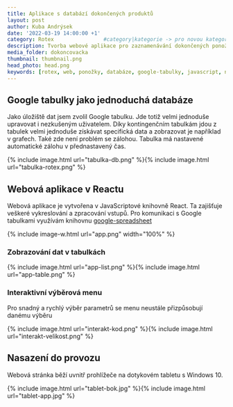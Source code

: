 ```yaml
---
title: Aplikace s databází dokončených produktů
layout: post
author: Kuba Andrýsek
date: '2022-03-19 14:00:00 +1'
category: Rotex                #category|kategorie -> pro novou kategorii je potřeba vytvořit stránku v "categories"
description: Tvorba webové aplikace pro zaznamenávání dokončených ponožek propojená s Google tabulkami
media_folder: dokoncovacka
thumbnail: thumbnail.png
head_photo: head.png
keywords: [rotex, web, ponožky, databáze, google-tabulky, javascript, npm]
---
```


## Google tabulky jako jednoduchá databáze

Jako úložiště dat jsem zvolil Google tabulku. Jde totiž velmi jednoduše upravovat i nezkušeným uživatelem.
Díky kontingenčním tabulkám jdou z tabulek velmi jednoduše získávat specifická data a zobrazovat je například v grafech.
Také zde není problém se zálohou. Tabulka má nastavené automatické zálohu v přednastavený čas.

{% include image.html
url="tabulka-db.png"
%}{% include image.html
url="tabulka-rotex.png"
%}

## Webová aplikace v Reactu

Webová aplikace je vytvořena v JavaScriptové knihovně React. Ta zajišťuje veškeré vykreslování a zpracování vstupů.
Pro komunikaci s Google tabulkami využívám knihovnu [google-spreadsheet](https://theoephraim.github.io/node-google-spreadsheet/)

{% include image-w.html
url="app.png"
width="100%"
%}

### Zobrazování dat v tabulkách

{% include image.html
url="app-list.png"
%}{% include image.html
url="app-table.png"
%}

### Interaktivní výběrová menu 

Pro snadný a rychlý výběr parametrů se menu neustále přizpůsobují danému výběru

{% include image.html
url="interakt-kod.png"
%}{% include image.html
url="interakt-velikost.png"
%}

## Nasazení do provozu

Webová stránka běží uvnitř prohlížeče na dotykovém tabletu s Windows 10. 

{% include image.html
url="tablet-bok.jpg"
%}{% include image.html
url="tablet-app.jpg"
%}
